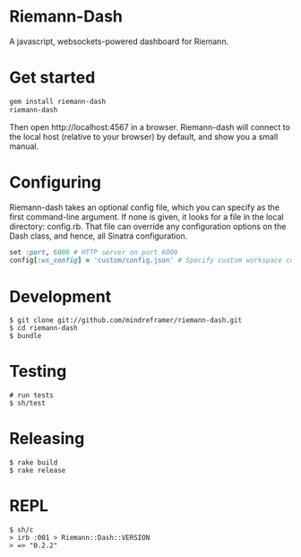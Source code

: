 Riemann-Dash
============

A javascript, websockets-powered dashboard for Riemann.

Get started
==========

``` bash
gem install riemann-dash
riemann-dash
```

Then open http://localhost:4567 in a browser. Riemann-dash will connect to the local host (relative to your browser) by default, and show you a small manual.

Configuring
===========

Riemann-dash takes an optional config file, which you can specify as the first
command-line argument. If none is given, it looks for a file in the local
directory: config.rb. That file can override any configuration options on the
Dash class, and hence, all Sinatra configuration.

``` ruby
set :port, 6000 # HTTP server on port 6000
config[:ws_config] = 'custom/config.json' # Specify custom workspace config
```



Development
===========

    $ git clone git://github.com/mindreframer/riemann-dash.git
    $ cd riemann-dash
    $ bundle

Testing
=======
    # run tests
    $ sh/test

Releasing
==========
    $ rake build
    $ rake release

REPL
====
    $ sh/c
    > irb :001 > Riemann::Dash::VERSION
    > => "0.2.2"